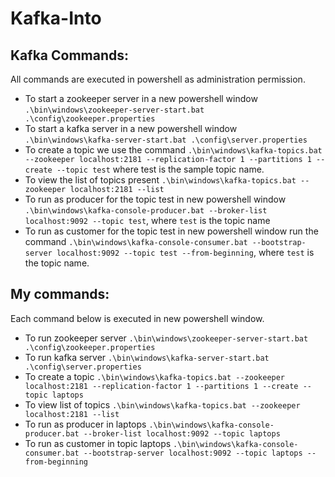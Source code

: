 # Kafka-Into
## Kafka Commands:
All commands are executed in powershell as administration permission.
- To start a zookeeper server in a new powershell window ```.\bin\windows\zookeeper-server-start.bat .\config\zookeeper.properties```
- To start a kafka server in a new powershell window ```.\bin\windows\kafka-server-start.bat .\config\server.properties```
- To create a topic we use the command ```.\bin\windows\kafka-topics.bat --zookeeper localhost:2181 --replication-factor 1 --partitions 1 --create --topic test``` where test is the sample topic name.
- To view the list of topics present ```.\bin\windows\kafka-topics.bat --zookeeper localhost:2181 --list```
- To run as producer for the topic test in new powershell window ```.\bin\windows\kafka-console-producer.bat --broker-list localhost:9092 --topic test```, where ```test``` is the topic name
- To run as customer for the topic test in new powershell window run the command ```.\bin\windows\kafka-console-consumer.bat --bootstrap-server localhost:9092 --topic test --from-beginning```, where ```test``` is the topic name.

## My commands:
Each command below is executed in new powershell window.
- To run zookeeper server ```.\bin\windows\zookeeper-server-start.bat .\config\zookeeper.properties```
- To run kafka server ```.\bin\windows\kafka-server-start.bat .\config\server.properties```
- To create a topic ```.\bin\windows\kafka-topics.bat --zookeeper localhost:2181 --replication-factor 1 --partitions 1 --create --topic laptops```
- To view list of topics ```.\bin\windows\kafka-topics.bat --zookeeper localhost:2181 --list```
- To run as producer in laptops ```.\bin\windows\kafka-console-producer.bat --broker-list localhost:9092 --topic laptops```
- To run  as customer in topic laptops ```.\bin\windows\kafka-console-consumer.bat --bootstrap-server localhost:9092 --topic laptops --from-beginning```
